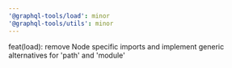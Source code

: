 ```yaml
---
'@graphql-tools/load': minor
'@graphql-tools/utils': minor
---
```


feat(load): remove Node specific imports and implement generic alternatives for 'path' and 'module'
